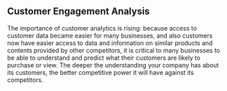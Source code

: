 ## Customer Engagement Analysis

The importance of customer analytics is rising: because access to customer data became easier for many businesses, and also customers now have easier access to data and information on similar products and contents provided by other competitors, it is critical to many businesses to be able to understand and predict what their customers are likely to purchase or view. The deeper the understanding your company has about its customers, the better competitive power it will have against its competitors.



